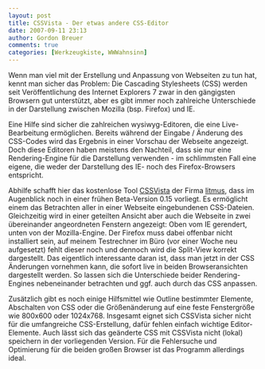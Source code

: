 ```yaml
---
layout: post
title: CSSVista - Der etwas andere CSS-Editor
date: 2007-09-11 23:13
author: Gordon Breuer
comments: true
categories: [Werkzeugkiste, WWWahnsinn]
---
```

<p>
Wenn man viel mit der Erstellung und Anpassung von Webseiten zu tun hat, kennt man sicher das Problem: Die Cascading Stylesheets (CSS) werden seit Ver&ouml;ffentlichung des Internet Explorers 7 zwar in den g&auml;ngigsten Browsern gut unterst&uuml;tzt, aber es gibt immer noch zahlreiche Unterschiede in der Darstellung zwischen Mozilla (bsp. Firefox) und IE. 
</p>
<p>
Eine Hilfe sind sicher die zahlreichen wysiwyg-Editoren, die eine Live-Bearbeitung erm&ouml;glichen. Bereits w&auml;hrend der Eingabe / &Auml;nderung des CSS-Codes wird das Ergebnis in einer Vorschau der Webseite angezeigt. Doch diese Editoren haben meistens den Nachteil, dass sie nur eine Rendering-Engine f&uuml;r die Darstellung verwenden - im schlimmsten Fall eine eigene, die weder der Darstellung des IE- noch des Firefox-Browsers entspricht. 
</p>
<p>
Abhilfe schafft hier das kostenlose Tool <a href="http://litmusapp.com/cssvista" target="_blank">CSSVista</a> der Firma <a href="http://litmusapp.com/" target="_blank">litmus</a>, dass im Augenblick noch in einer fr&uuml;hen Beta-Version 0.15 vorliegt. Es erm&ouml;glicht einem das Betrachten aller in einer Webseite eingebundenen CSS-Dateien. Gleichzeitig wird in einer geteilten Ansicht aber auch die Webseite in zwei &uuml;bereinander angeordneten Fenstern angezeigt: Oben vom IE gerendert, unten von der Mozilla-Engine. Der Firefox muss dabei offenbar nicht installiert sein, auf meinem Testrechner im B&uuml;ro (vor einer Woche neu aufgesetzt) fehlt dieser noch und dennoch wird die Split-View korrekt dargestellt. Das eigentlich interessante daran ist, dass man jetzt in der CSS &Auml;nderungen vornehmen kann, die sofort live in beiden Browseransichten dargestellt werden. So lassen sich die Unterschiede beider Rendering-Engines nebeneinander betrachten und ggf. auch durch das CSS anpassen. 
</p>
<p>
Zus&auml;tzlich gibt es noch einige Hilfsmittel wie Outline bestimmter Elemente, Abschalten von CSS oder die Gr&ouml;&szlig;en&auml;nderung auf eine feste Fenstergr&ouml;&szlig;e wie 800x600 oder 1024x768. Insgesamt eignet sich CSSVista sicher nicht f&uuml;r die umfangreiche CSS-Erstellung, daf&uuml;r fehlen einfach wichtige Editor-Elemente. Auch l&auml;sst sich das ge&auml;nderte CSS mit CSSVista nicht (lokal) speichern in der vorliegenden Version. F&uuml;r die Fehlersuche und Optimierung f&uuml;r die beiden gro&szlig;en Browser ist das Programm allerdings ideal. 
</p>

